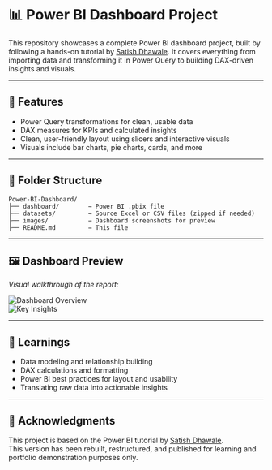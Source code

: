 # 📊 Power BI Dashboard Project

This repository showcases a complete Power BI dashboard project, built by following a hands-on tutorial by [Satish Dhawale](https://www.youtube.com/watch?v=znJGWMtk_EE). It covers everything from importing data and transforming it in Power Query to building DAX-driven insights and visuals.

---

## 🚀 Features

- Power Query transformations for clean, usable data
- DAX measures for KPIs and calculated insights
- Clean, user-friendly layout using slicers and interactive visuals
- Visuals include bar charts, pie charts, cards, and more

---

## 📁 Folder Structure

```
Power-BI-Dashboard/
├── dashboard/        → Power BI .pbix file
├── datasets/         → Source Excel or CSV files (zipped if needed)
├── images/           → Dashboard screenshots for preview
├── README.md         → This file
```

---

## 🖼️ Dashboard Preview

*Visual walkthrough of the report:*

![Dashboard Overview](images/overview.png)  
![Key Insights](images/insights.png)

---

## 🧠 Learnings

- Data modeling and relationship building
- DAX calculations and formatting
- Power BI best practices for layout and usability
- Translating raw data into actionable insights

---

## 🙏 Acknowledgments

This project is based on the Power BI tutorial by [Satish Dhawale](https://github.com/SatishDhawale/Power_BI_Dashboard).  
This version has been rebuilt, restructured, and published for learning and portfolio demonstration purposes only.
